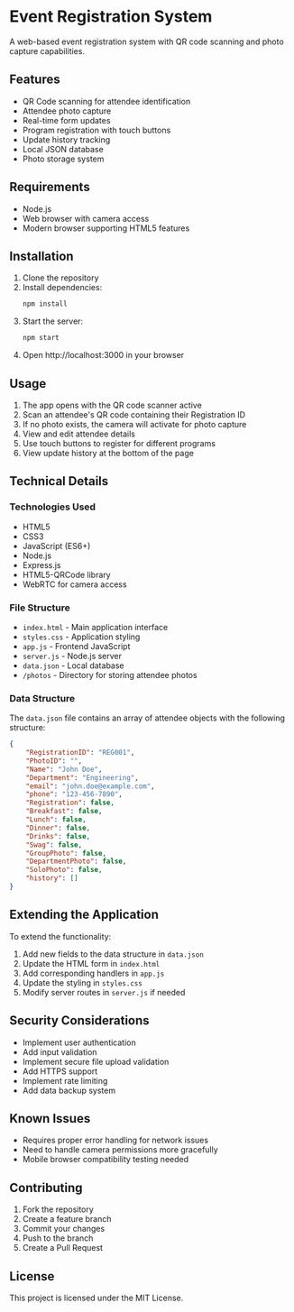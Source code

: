 # Event Registration System

A web-based event registration system with QR code scanning and photo capture capabilities.

## Features

- QR Code scanning for attendee identification
- Attendee photo capture
- Real-time form updates
- Program registration with touch buttons
- Update history tracking
- Local JSON database
- Photo storage system

## Requirements

- Node.js
- Web browser with camera access
- Modern browser supporting HTML5 features

## Installation

1. Clone the repository
2. Install dependencies:
   ```bash
   npm install
   ```
3. Start the server:
   ```bash
   npm start
   ```
4. Open http://localhost:3000 in your browser

## Usage

1. The app opens with the QR code scanner active
2. Scan an attendee's QR code containing their Registration ID
3. If no photo exists, the camera will activate for photo capture
4. View and edit attendee details
5. Use touch buttons to register for different programs
6. View update history at the bottom of the page

## Technical Details

### Technologies Used

- HTML5
- CSS3
- JavaScript (ES6+)
- Node.js
- Express.js
- HTML5-QRCode library
- WebRTC for camera access

### File Structure

- `index.html` - Main application interface
- `styles.css` - Application styling
- `app.js` - Frontend JavaScript
- `server.js` - Node.js server
- `data.json` - Local database
- `/photos` - Directory for storing attendee photos

### Data Structure

The `data.json` file contains an array of attendee objects with the following structure:

```json
{
    "RegistrationID": "REG001",
    "PhotoID": "",
    "Name": "John Doe",
    "Department": "Engineering",
    "email": "john.doe@example.com",
    "phone": "123-456-7890",
    "Registration": false,
    "Breakfast": false,
    "Lunch": false,
    "Dinner": false,
    "Drinks": false,
    "Swag": false,
    "GroupPhoto": false,
    "DepartmentPhoto": false,
    "SoloPhoto": false,
    "history": []
}
```

## Extending the Application

To extend the functionality:

1. Add new fields to the data structure in `data.json`
2. Update the HTML form in `index.html`
3. Add corresponding handlers in `app.js`
4. Update the styling in `styles.css`
5. Modify server routes in `server.js` if needed

## Security Considerations

- Implement user authentication
- Add input validation
- Implement secure file upload validation
- Add HTTPS support
- Implement rate limiting
- Add data backup system

## Known Issues

- Requires proper error handling for network issues
- Need to handle camera permissions more gracefully
- Mobile browser compatibility testing needed

## Contributing

1. Fork the repository
2. Create a feature branch
3. Commit your changes
4. Push to the branch
5. Create a Pull Request

## License

This project is licensed under the MIT License.